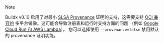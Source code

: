 > [!NOTE]
>
> Buildx v0.10 启用了对最小 [SLSA Provenance](https://slsa.dev/provenance/)
> 证明的支持，这需要支持 [OCI 兼容的](https://github.com/opencontainers/image-spec)
> 多平台镜像。这可能会导致注册表和运行时支持方面的问题
> （例如 [Google Cloud Run 和 AWS Lambda](https://github.com/docker/buildx/issues/1533)）。
> 您可以选择使用 `--provenance=false` 禁用默认的 provenance 证明功能。
